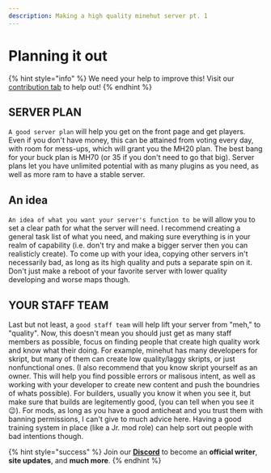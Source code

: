 ```yaml
---
description: Making a high quality minehut server pt. 1
---
```


# Planning it out

{% hint style="info" %}
We need your help to improve this! Visit our [contribution tab](../../contribute.md) to help out!
{% endhint %}

## SERVER PLAN

`A good server plan` will help you get on the front page and get players. Even if you don't have money, this can be attained from voting every day, with room for mess-ups, which will grant you the MH20 plan. The best bang for your buck plan is MH70 \(or 35 if you don't need to go that big\). Server plans let you have unlimited potential with as many plugins as you need, as well as more ram to have a stable server.

## An idea

`An idea of what you want your server's function to be` will allow you to set a clear path for what the server will need. I recommend creating a general task list of what you need, and making sure everything is in your realm of capability \(i.e. don't try and make a bigger server then you can realisticly create\). To come up with your idea, copying other servers in't necessarily bad, as long as its high quality and puts a separate spin on it. Don't just make a reboot of your favorite server with lower quality developing and worse maps though.

## YOUR STAFF TEAM

Last but not least, a `good staff team` will help lift your server from "meh," to "quality". Now, this doesn't mean you should just get as many staff members as possible, focus on finding people that create high quality work and know what their doing. For example, minehut has many developers for skript, but many of them can create low quality/laggy skripts, or just nonfunctional ones. \(I also recommend that you know skript yourself as an owner. This will help you find possible errors or malisous intent, as well as working with your developer to create new content and push the boundries of whats possible\). For builders, usually you know it when you see it, but make sure that builds are legitemently good, \(you can tell when you see it 😉\). For mods, as long as you have a good anticheat and you trust them with banning permissions, I can't give to much advice here. Having a good training system in place \(like a Jr. mod role\) can help sort out people with bad intentions though.

{% hint style="success" %}
Join our [**Discord**](https://discord.gg/TYhH5bK) to become an **official writer**, **site updates**, and **much more**.
{% endhint %}

